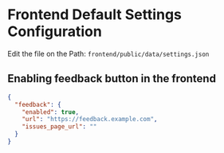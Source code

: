 <!--
SPDX-FileCopyrightText: 2022 Jesús García Gonzalez (Netherlands eScience Center) <j.g.gonzalez@esciencecenter.nl>
SPDX-FileCopyrightText: 2022 Netherlands eScience Center

SPDX-License-Identifier: CC-BY-4.0
-->

# Frontend Default Settings Configuration

Edit the file on the Path:
`frontend/public/data/settings.json`

## Enabling feedback button in the frontend

```json
{
  "feedback": {
    "enabled": true,
    "url": "https://feedback.example.com",
    "issues_page_url": ""
  }
}
```
